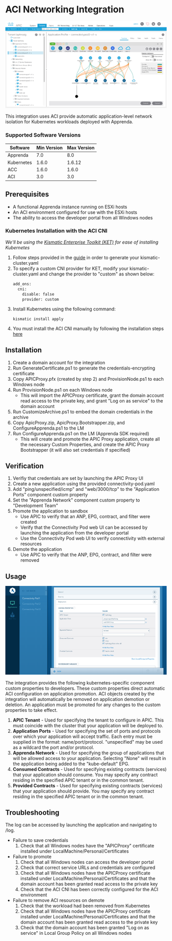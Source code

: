 # ACI Networking Integration
![Automatic ACI Configuration](/images/automatic-aci-configuration.png)

This integration uses ACI provide automatic application-level network isolation for Kubernetes workloads deployed with Apprenda.

### Supported Software Versions
|Software|Min Version|Max Version|
|-|-|-|
|Apprenda|7.0|8.0|
|Kubernetes|1.6.0|1.6.12|
|ACC|1.6.0|1.6.0|
|ACI|3.0|3.0|

## Prerequisites
* A functional Apprenda instance running on ESXi hosts
* An ACI environment configured for use with the ESXi hosts
* The ability to access the developer portal from all Windows nodes

### Kubernetes Installation with the ACI CNI
*We'll be using the [Kismatic Enterprise Toolkit (KET)](https://github.com/apprenda/kismatic) for ease of installing Kubernetes*
1. Follow steps provided in the [guide](https://github.com/apprenda/kismatic/blob/master/docs/install.md) in order to generate your kismatic-cluster.yaml
2. To specify a custom CNI provider for KET, modify your kismatic-cluster.yaml and change the provider to "custom" as shown below:
      ```
      add_ons:
        cni:
          disable: false
          provider: custom
      ```
3. Install Kubernetes using the following command:
   ```
   kismatic install apply
   ```
4. You must install the ACI CNI manually by following the installation steps [here](https://www.cisco.com/c/en/us/td/docs/switches/datacenter/aci/apic/sw/kb/b_Kubernetes_Integration_with_ACI.html)

## Installation
1. Create a domain account for the integration
2. Run GenerateCertificate.ps1 to generate the credentials-encrypting certificate
3. Copy APICProxy.pfx (created by step 2) and ProvisionNode.ps1 to each Windows node
4. Run ProvisionNode.ps1 on each Windows node
    * This will import the APICProxy certificate, grant the domain account read access to the private key, and grant "Log on as service" to the domain account
5. Run CustomizeArchive.ps1 to embed the domain credentials in the archive
6. Copy ApicProxy.zip, ApicProxy.Bootstrapper.zip, and ConfigureApprenda.ps1 to the LM
7. Run ConfigureApprenda.ps1 on the LM (Apprenda SDK required)
    * This will create and promote the APIC Proxy application, create all the necessary Custom Properties, and create the APIC Proxy Bootstrapper (it will also set credentials if specified)
    
## Verification
1. Verifiy that credentials are set by launching the APIC Proxy UI
2. Create a new application using the provided connectivity-pod.yaml
3. Add "ping/unspecified/icmp" and "web/3000/tcp" to the "Application Ports" component custom property
4. Set the "Apprenda Network" component custom property to "Development Team"
5. Promote the application to sandbox
    * Use APIC to verify that an ANP, EPG, contract, and filter were created
    * Verify that the Connectivity Pod web UI can be accessed by launching the application from the developer portal
    * Use the Connectivity Pod web UI to verify connectivity with external resources
6. Demote the application
    * Use APIC to verify that the ANP, EPG, contract, and filter were removed

## Usage
![Component Custom Properties](/images/component-custom-properties.png)

The integration provides the following kubernetes-specific component custom properties to developers. These custom properties direct automatic ACI configuration on application promotion. ACI objects created by the integration will automatically be removed on application demotion or deletion. An application must be promoted for any changes to the custom properties to take effect.
1. **APIC Tenant** - Used for specifying the tenant to configure in APIC. This must coincide with the cluster that your application will be deployed to.
1. **Application Ports** - Used for specifying the set of ports and protocols over which your application will accept traffic. Each entry must be supplied in the format: name/port/protocol. "unspecified" may be used as a wildcard the port and/or protocol.
2. **Apprenda Network** - Used for specifying the group of applications that will be allowed access to your application. Selecting "None" will result in the application being added to the "kube-default" EPG.
3. **Consumed Contracts** - Used for specifying existing contracts (services) that your application should consume. You may specify any contract residing in the specified APIC tenant or in the common tenant.
4. **Provided Contracts** - Used for specifying existing contracts (services) that your application should provide. You may specify any contract residing in the specified APIC tenant or in the common tenant.

## Troubleshooting
The log can be accessed by launching the application and navigating to /log.
* Failure to save credentials
  1. Check that all Windows nodes have the "APICProxy" certificate installed under LocalMachine/Personal/Certificates
* Failure to promote
  1. Check that all Windows nodes can access the developer portal
  2. Check that correct service URLs and credentials are configured
  3. Check that all Windows nodes have the APICProxy certificate installed under LocalMachine/Personal/Certificates and that the domain account has been granted read access to the private key
  4. Check that the ACI CNI has been correctly configured for the ACI environment
* Failure to remove ACI resources on demote
  1. Check that the workload had been removed from Kubernetes
  2. Check that all Windows nodes have the APICProxy certificate installed under LocalMachine/Personal/Certificates and that the domain account has been granted read access to the private key
  3. Check that the domain account has been granted "Log on as service" in Local Group Policy on all Windows nodes